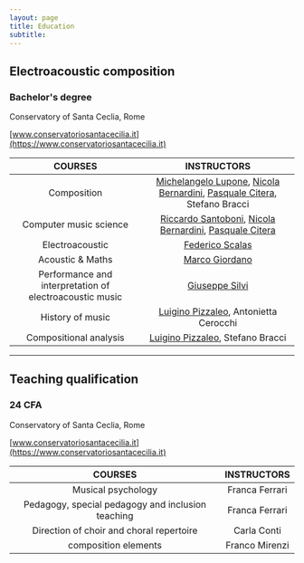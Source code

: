 ```yaml
---
layout: page
title: Education
subtitle:
---
```


## Electroacoustic composition
###  Bachelor's degree

Conservatory of Santa Ceclia, Rome

[www.conservatoriosantacecilia.it](https://www.conservatoriosantacecilia.it)


|COURSES|INSTRUCTORS|
|:---:|:---:|
|Composition|[Michelangelo Lupone](https://www.linkedin.com/in/michelangelo-lupone-3462b85b/?originalSubdomain=it), [Nicola Bernardini](https://www.linkedin.com/in/nbernardini/), [Pasquale Citera](https://www.linkedin.com/in/pasqualecitera/), Stefano Bracci|
|Computer music science|[Riccardo Santoboni](https://www.linkedin.com/in/riccardo-santoboni-61922824/), [Nicola Bernardini](https://www.linkedin.com/in/nbernardini/), [Pasquale Citera](https://www.linkedin.com/in/pasqualecitera/)|
|Electroacoustic|[Federico Scalas](https://www.linkedin.com/in/federico-scalas-9a897835/)|
|Acoustic & Maths|[Marco Giordano](https://www.linkedin.com/in/marco-giordano-2069721/?miniProfileUrn=urn%3Ali%3Afs_miniProfile%3AACoAAABSAaYBPASp7VwurWHgwgqPZCVT_5DPBec)|
|Performance and interpretation of electroacoustic music|[Giuseppe Silvi](https://www.linkedin.com/in/giuseppesilvi/?miniProfileUrn=urn%3Ali%3Afs_miniProfile%3AACoAAAT9h6ABl5G90PgEevQCwOVo5Nf2GgLKjME)|
|History of music|[Luigino Pizzaleo](https://www.linkedin.com/in/luigi-pizzaleo-23539320/?miniProfileUrn=urn%3Ali%3Afs_miniProfile%3AACoAAART0okBfHa63M5RNBZAqkk_v8x4ebTGMTk), Antonietta Cerocchi|
|Compositional analysis|[Luigino Pizzaleo](https://www.linkedin.com/in/luigi-pizzaleo-23539320/?miniProfileUrn=urn%3Ali%3Afs_miniProfile%3AACoAAART0okBfHa63M5RNBZAqkk_v8x4ebTGMTk), Stefano Bracci|

______________

## Teaching qualification
###  24 CFA

Conservatory of Santa Ceclia, Rome

[www.conservatoriosantacecilia.it](https://www.conservatoriosantacecilia.it)

|COURSES|INSTRUCTORS|
|:---:|:---:|
|Musical psychology|Franca Ferrari|
|Pedagogy, special pedagogy and inclusion teaching|Franca Ferrari|
|Direction of choir and choral repertoire|Carla Conti|
|composition elements|Franco Mirenzi|
